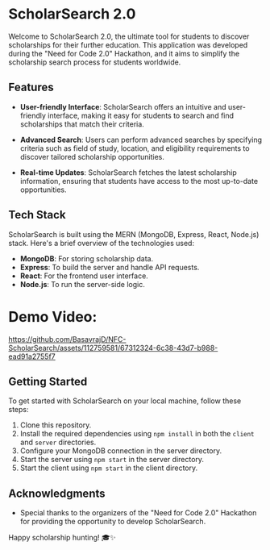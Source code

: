 # ScholarSearch 2.0


Welcome to ScholarSearch 2.0, the ultimate tool for students to discover scholarships for their further education. This application was developed during the "Need for Code 2.0" Hackathon, and it aims to simplify the scholarship search process for students worldwide.

## Features

- **User-friendly Interface**: ScholarSearch offers an intuitive and user-friendly interface, making it easy for students to search and find scholarships that match their criteria.

- **Advanced Search**: Users can perform advanced searches by specifying criteria such as field of study, location, and eligibility requirements to discover tailored scholarship opportunities.

- **Real-time Updates**: ScholarSearch fetches the latest scholarship information, ensuring that students have access to the most up-to-date opportunities.


## Tech Stack

ScholarSearch is built using the MERN (MongoDB, Express, React, Node.js) stack. Here's a brief overview of the technologies used:

- **MongoDB**: For storing scholarship data.
- **Express**: To build the server and handle API requests.
- **React**: For the frontend user interface.
- **Node.js**: To run the server-side logic.

 # Demo Video:


https://github.com/BasavrajD/NFC-ScholarSearch/assets/112759581/67312324-6c38-43d7-b988-ead91a2755f7

## Getting Started

To get started with ScholarSearch on your local machine, follow these steps:

1. Clone this repository.
2. Install the required dependencies using `npm install` in both the `client` and `server` directories.
3. Configure your MongoDB connection in the server directory.
4. Start the server using `npm start` in the server directory.
5. Start the client using `npm start` in the client directory.


## Acknowledgments

- Special thanks to the organizers of the "Need for Code 2.0" Hackathon for providing the opportunity to develop ScholarSearch.

Happy scholarship hunting! 🎓✨
